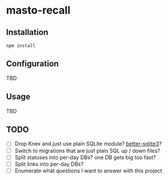 # masto-recall



## Installation

`npm install`

## Configuration

TBD

## Usage

TBD

## TODO

- [ ] Drop Knex and just use plain SQLite module? [better-sqlite3](https://github.com/WiseLibs/better-sqlite3)?
- [ ] Switch to migrations that are just plain SQL up / down files?
- [ ] Split statuses into per-day DBs? one DB gets big too fast?
- [ ] Split links into per-day DBs?
- [ ] Enumerate what questions I want to answer with this project
